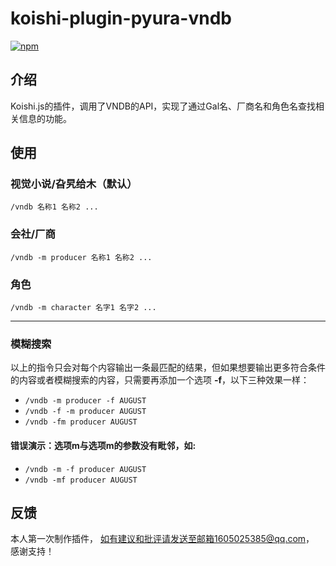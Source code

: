 # koishi-plugin-pyura-vndb

  

[![npm](https://img.shields.io/npm/v/koishi-plugin-pyura-vndb?style=flat-square)](https://www.npmjs.com/package/koishi-plugin-pyura-vndb)
## 介绍
Koishi.js的插件，调用了VNDB的API，实现了通过Gal名、厂商名和角色名查找相关信息的功能。

## 使用
### 视觉小说/旮旯给木（默认）
`/vndb 名称1 名称2 ...`
### 会社/厂商
`/vndb -m producer 名称1 名称2 ...`
### 角色
`/vndb -m character 名字1 名字2 ...`
***
### 模糊搜索
以上的指令只会对每个内容输出一条最匹配的结果，但如果想要输出更多符合条件的内容或者模糊搜索的内容，只需要再添加一个选项 **-f**，以下三种效果一样：
- `/vndb -m producer -f AUGUST`
- `/vndb -f -m producer AUGUST`
- `/vndb -fm producer AUGUST`
#### 错误演示：选项m与选项m的参数没有毗邻，如:
- `/vndb -m -f producer AUGUST`
- `/vndb -mf producer AUGUST`
## 反馈
本人第一次制作插件，
如有建议和批评请发送至邮箱1605025385@qq.com，
感谢支持！